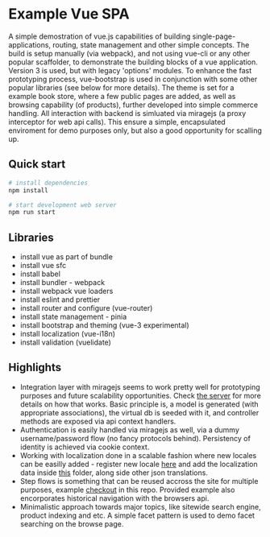 # **Example Vue SPA**

A simple demostration of vue.js capabilities of building single-page-applications, routing, state management and other simple concepts. The build is setup manually (via webpack), and not using vue-cli or any other popular scaffolder, to demonstrate the building blocks of a vue application. Version 3 is used, but with legacy 'options' modules. To enhance the fast prototyping process, vue-bootstrap is used in conjunction with some other popular libraries (see below for more details). The theme is set for a example book store, where a few public pages are added, as well as browsing capability (of products), further developed into simple commerce handling. All interaction with backend is simluated via miragejs (a proxy interceptor for web api calls). This ensure a simple, encapsulated enviroment for demo purposes only, but also a good opportunity for scalling up.

## **Quick start**

```sh
# install dependencies
npm install

# start development web server
npm run start
```

## **Libraries**

- install vue as part of bundle
- install vue sfc
- install babel
- install bundler - webpack
- install webpack vue loaders
- install eslint and prettier
- install router and configure (vue-router)
- install state management - pinia
- install bootstrap and theming (vue-3 experimental)
- install localization (vue-i18n)
- install validation (vuelidate)

## **Highlights**

- Integration layer with miragejs seems to work pretty well for prototyping purposes and future scalability opportunities. Check [the server](/src/server/index.js) for more details on how that works. Basic principle is, a model is generated (with appropriate associations), the virtual db is seeded with it, and controller methods are exposed via api context handlers.
- Authentication is easily handled via miragejs as well, via a dummy username/password flow (no fancy protocols behind). Persistency of identity is achieved via cookie context.
- Working with localization done in a scalable fashion where new locales can be easilly added - register new locale [here](/src/locale.js) and add the localization data inside [this](/src/locales/) folder, along side other json translations.
- Step flows is something that can be reused accross the site for multiple purposes, example [checkout](/src/pages/checkout/CheckoutPage.vue) in this repo. Provided example also encorporates historical navigation with the browsers api.
- Minimalistic approach towards major topics, like sitewide search engine, product indexing and etc. A simple facet pattern is used to demo facet searching on the browse page.
